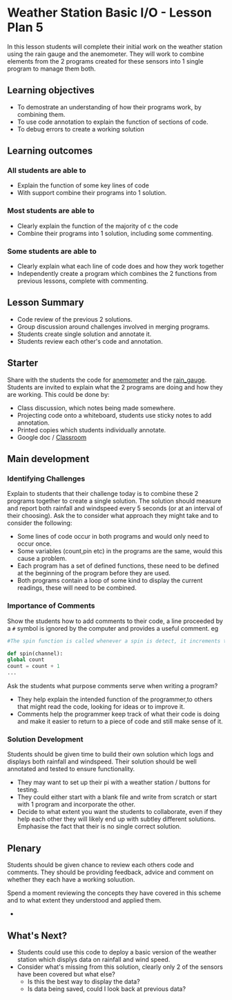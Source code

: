 #  Weather Station Basic I/O - Lesson Plan 5

In this lesson students will complete their initial work on the weather station using the rain gauge and the anemometer. They will work to combine elements from the 2 programs created  for these sensors into 1 single program to manage them both.

## Learning objectives

- To demostrate an understanding of how their programs work, by combining them.
- To use code annotation to explain the function of sections of code.
- To debug errors to create a working solution

## Learning outcomes

### All students are able to

- Explain the function of some key lines of code
- With support combine their programs into 1 solution.

### Most students are able to

- Clearly explain the function of the majority of c the code
- Combine their programs into 1 solution, including some commenting.

### Some students are able to

- Clearly explain what each line of code does and how they work together
- Independently create a program which combines the 2 functions from previous lessons, complete with commenting.

## Lesson Summary

- Code review of the previous 2 solutions.
- Group discussion around challenges involved in merging programs.
- Students create single solution and annotate it.
- Students review each other's code and annotation.

## Starter

Share with the students the code for [anemometer](../lesson-4/code/wind_final.py) and the [rain_gauge](../lesson-4/code/rain_interrupt.py). Students are invited to explain what the 2 programs are doing and how they are working. This could be done by:
- Class discussion, which notes being made somewhere.
- Projecting code onto a whiteboard, students use sticky notes to add annotation.
- Printed copies which students individually annotate.
- Google doc / [Classroom](classroom.google.com)

## Main development

### Identifying Challenges

Explain to students that their challenge today is to combine these 2 programs together to create a single solution. The solution should measure and report both rainfall and windspeed every 5 seconds (or at an interval of their choosing). Ask the to consider what approach they might take and to consider the following:

- Some lines of code occur in both programs and would only need to occur once.
- Some variables (count,pin etc) in the programs are the same, would this cause a problem.
- Each program has a set of defined functions, these need to be defined at the beginning of the program before they are used.
- Both programs contain a loop of some kind to display the current readings, these will need to be combined.

### Importance of Comments
Show the students how to add comments to their code, a line proceeded by a `#` symbol is ignored by the computer and provides a useful comment. eg

  ```python
#The spin function is called whenever a spin is detect, it increments the count variable and print it out

def spin(channel):
  global count
  count = count + 1
  ...
```

Ask the students what purpose comments serve when writing a program?
- They help explain the intended function of the programmer,to others that might read the code, looking for ideas or to improve it.
- Comments help the programmer keep track of what their code is doing and make it easier to return to a piece of code and still make sense of it.

### Solution Development

Students should be given time to build their own solution which logs and displays both rainfall and windspeed. Their solution should be well annotated and tested to ensure functionality.

- They may want to set up their pi with a weather station / buttons for testing.
- They could either start with a blank file and write from scratch or start with 1 program and incorporate the other.
- Decide to what extent you want the students to collaborate, even if they help each other they will likely end up with subtley different solutions. Emphasise the fact that their is no single correct solution.

## Plenary
Students should be given chance to review each others code and comments. They should be providing feedback, advice and comment on whether they each have a working soluution.

Spend a moment reviewing the concepts they have covered in this scheme and to what extent they understood and applied them.

-

## What's Next?
- Students could use this code to deploy a basic version of the weather station which displys data on rainfall and wind speed.
- Consider what's missing from this solution, clearly only 2 of the sensors have been covered but what else?
    - Is this the best way to display the data?
    - Is data being saved, could I look back at previous data?
